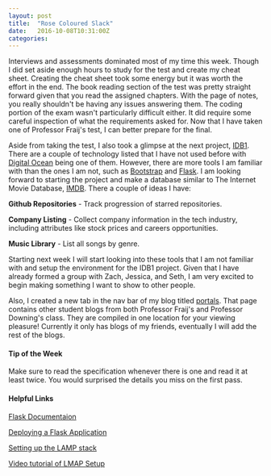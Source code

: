 ```yaml
---
layout: post
title:  "Rose Coloured Slack"
date:   2016-10-08T10:31:00Z
categories:
---
```


Interviews and assessments dominated most of my time this week. Though I did set aside enough hours to study for the test and create my cheat sheet. Creating the cheat sheet took some energy but it was worth the effort in the end. The book reading section of the test was pretty straight forward given that you read the assigned chapters. With the page of notes, you really shouldn't be having any issues answering them. The coding portion of the exam wasn't particularly difficult either. It did require some careful inspection of what the requirements asked for. Now that I have taken one of Professor Fraij's test, I can better prepare for the final.

Aside from taking the test, I also took a glimpse at the next project, [IDB1][idb1]. There are a couple of technology listed that I have not used before with [Digital Ocean][digital-ocean] being one of them. However, there are more tools I am familiar with than the ones I am not, such as [Bootstrap][bootstrap] and [Flask][flask]. I am looking forward to starting the project and make a database similar to The Internet Movie Database, [IMDB][imdb].
There a couple of ideas I have: 

**Github Repositories** - Track progression of starred repositories.

**Company Listing** - Collect company information in the tech industry, including attributes like stock prices and careers opportunities. 

**Music Library** - List all songs by genre. 

Starting next week I will start looking into these tools that I am not familiar with and setup the environment for the IDB1 project. Given that I have already formed a group with Zach, Jessica, and Seth, I am very excited to begin making something I want to show to other people.

Also, I created a new tab in the nav bar of my blog titled [portals][portals]. That page contains other student blogs from both Professor Fraij's and Professor Downing's class. They are compiled in one location for your viewing pleasure! Currently it only has blogs of my friends, eventually I will add the rest of the blogs. 


#### Tip of the Week
Make sure to read the specification whenever there is one and read it at least twice. You would surprised the details you miss on the first pass. 

#### Helpful Links
[Flask Documentaion][flask-doc]

[Deploying a Flask Application][flask-deploy]

[Setting up the LAMP stack][flask-lamp]

[Video tutorial of LMAP Setup][lamp-youtube]


[idb1]:			http://www.cs.utexas.edu/~fares/cs373f16/CS%20373_files/projects/IDB1.html
[digital-ocean]: https://www.digitalocean.com/
[bootstrap]:	http://getbootstrap.com/
[flask]:		http://flask.pocoo.org/
[imdb]:			www.imdb.com/
[portals]:		/blog/portals
[flask-doc]:	http://flask.pocoo.org/docs/0.11/
[flask-deploy]:	https://blog.marksteve.com/deploy-a-flask-application-inside-a-digitalocean-droplet/
[flask-lamp]: https://www.digitalocean.com/community/tutorials/how-to-set-up-an-apache-mysql-and-python-lamp-server-without-frameworks-on-ubuntu-14-04
[lamp-youtube]:https://www.youtube.com/watch?v=bMEAtCuFoiw

